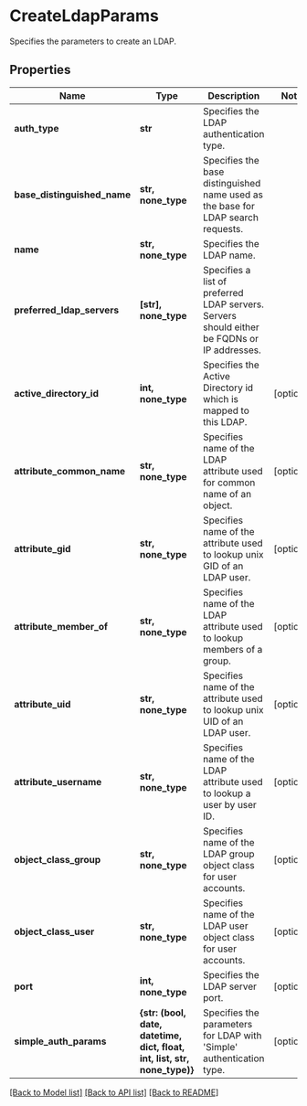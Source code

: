 # CreateLdapParams

Specifies the parameters to create an LDAP.

## Properties
Name | Type | Description | Notes
------------ | ------------- | ------------- | -------------
**auth_type** | **str** | Specifies the LDAP authentication type. | 
**base_distinguished_name** | **str, none_type** | Specifies the base distinguished name used as the base for LDAP search requests. | 
**name** | **str, none_type** | Specifies the LDAP name. | 
**preferred_ldap_servers** | **[str], none_type** | Specifies a list of preferred LDAP servers. Servers should either be FQDNs or IP addresses. | 
**active_directory_id** | **int, none_type** | Specifies the Active Directory id which is mapped to this LDAP. | [optional] 
**attribute_common_name** | **str, none_type** | Specifies name of the LDAP attribute used for common name of an object. | [optional] 
**attribute_gid** | **str, none_type** | Specifies name of the attribute used to lookup unix GID of an LDAP user. | [optional] 
**attribute_member_of** | **str, none_type** | Specifies name of the LDAP attribute used to lookup members of a group. | [optional] 
**attribute_uid** | **str, none_type** | Specifies name of the attribute used to lookup unix UID of an LDAP user. | [optional] 
**attribute_username** | **str, none_type** | Specifies name of the LDAP attribute used to lookup a user by user ID. | [optional] 
**object_class_group** | **str, none_type** | Specifies name of the LDAP group object class for user accounts. | [optional] 
**object_class_user** | **str, none_type** | Specifies name of the LDAP user object class for user accounts. | [optional] 
**port** | **int, none_type** | Specifies the LDAP server port. | [optional] 
**simple_auth_params** | **{str: (bool, date, datetime, dict, float, int, list, str, none_type)}** | Specifies the parameters for LDAP with &#39;Simple&#39; authentication type. | [optional] 

[[Back to Model list]](../README.md#documentation-for-models) [[Back to API list]](../README.md#documentation-for-api-endpoints) [[Back to README]](../README.md)



